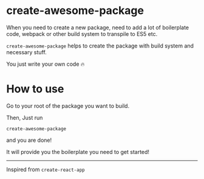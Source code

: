 # create-awesome-package


When you need to create a new package, need to add a lot of boilerplate code, webpack or other build system to transpile to ES5 etc.

`create-awesome-package` helps to create the package with build system and necessary stuff.

You just write your own code 🔥

<h1>How to use</h1>

Go to your root of the package you want to build.

Then, Just run

`create-awesome-package`

and you are done!

It will provide you the boilerplate you need to get started!


----

Inspired from `create-react-app`

